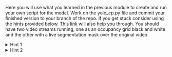 Here you will use what you learned in the previous module to create and run your own script for the model. Work on the yolo_cp.py file and commit your finished version to your branch of the repo. If you get stuck consider using the hints provided below.
[This link](https://docs.ultralytics.com/modes/predict/#streaming-source-for-loop) will also help you through. You should have two video streams running, one as an occupancy grid black and white and the other with a live segmentation mask over the original video.

<details>
<summary>Hint 1</summary>
Use cap.get with the argument of the cv2.desired_attribute and case it as an int
</details>

<details>
<summary>Hint 2</summary>
Use the cv2.fillPoly function
</details>
